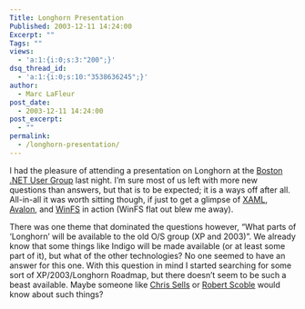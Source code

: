 ```yaml
---
Title: Longhorn Presentation
Published: 2003-12-11 14:24:00
Excerpt: ""
Tags: ""
views:
  - 'a:1:{i:0;s:3:"200";}'
dsq_thread_id:
  - 'a:1:{i:0;s:10:"3538636245";}'
author:
  - Marc LaFleur
post_date:
  - 2003-12-11 14:24:00
post_excerpt:
  - ""
permalink:
  - /longhorn-presentation/
---
```

<div class="Section1"> <p>I had the pleasure of attending a presentation on Longhorn at the <a href="http://www.bostondotnet.org/" target="_blank">Boston .NET User Group</a> last night. I&#8217;m sure most of us left with more new questions than answers, but that is to be expected; it is a ways off after all. All-in-all it was worth sitting though, if just to get a glimpse of <a href="http://longhorn.msdn.microsoft.com/lhsdk/core/overviews/about%20xaml.aspx" target="_blank">XAML</a>, <a href="http://longhorn.msdn.microsoft.com/?//longhorn.msdn.microsoft.com/lhsdk/core/overviews/road_map.aspx" target="_blank">Avalon</a>, and <a href="http://longhorn.msdn.microsoft.com/?//longhorn.msdn.microsoft.com/lhsdk/winfs/daovrwelcometowinfs.aspx" target="_blank">WinFS</a> in action (WinFS flat out blew me away).</p> <p>There was one theme that dominated the questions however, &#8220;What parts of &#8216;Longhorn&#8217; will be available to the old O/S group (XP and 2003)&#8221;. We already know that some things like Indigo will be made available (or at least some part of it), but what of the other technologies? No one seemed to have an answer for this one. With this question in mind I started searching for some sort of XP/2003/Longhorn Roadmap, but there doesn&#8217;t seem to be such a beast available. Maybe someone like <a href="http://www.sellsbrothers.com/#news" target="_blank">Chris Sells</a> or <a href="http://radio.weblogs.com/0001011/" target="_blank">Robert Scoble</a> would know about such things?</p></div>